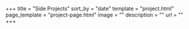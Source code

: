 +++
title = "Side Projects"
sort_by = "date"
template = "project.html"
page_template = "project-page.html"
image = ""
description = ""
url = ""
+++